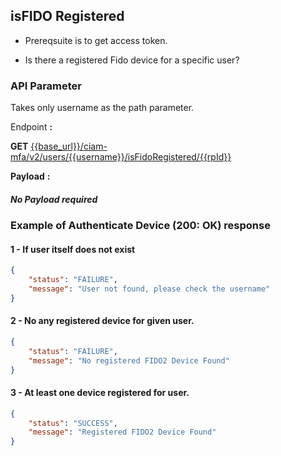 ## isFIDO Registered

- Prereqsuite is to get access token.

- Is there a registered Fido device for a specific user?

### API Parameter

Takes only username as the path parameter.

<!--
type: tab
titles: Request, Response
-->

Endpoint **:**

**GET** [{{base_url}}/ciam-mfa/v2/users/{{username}}/isFidoRegistered/{{rpId}}](../api/?type=get&path=/users/{username}/isFidoRegistered/{rpId}&version=2.0.0)

**Payload** **:**

##### No Payload required

<!--
type: tab
-->

### Example of Authenticate Device (200: OK) response

#### 1 - If user itself does not exist 
```json
{
    "status": "FAILURE",
    "message": "User not found, please check the username"
}
```

#### 2 - No any registered device for given user.
```json
{
    "status": "FAILURE",
    "message": "No registered FIDO2 Device Found"
}
```

#### 3 - At least one device registered for user.
```json
{
    "status": "SUCCESS",
    "message": "Registered FIDO2 Device Found"
}
```
<!-- type: tab-end -->

